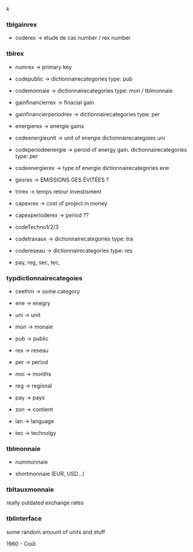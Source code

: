 k

### tblgainrex

- coderex -> etude de cas number / rex number 

### tblrex 

- numrex -> primary key

- codepublic -> dictionnairecategories type: pub

- codemonnaie -> dictionnairecategories type: mon / tblmonnaie

- gainfinancierrex -> finacial gain

- gainfinancierperiodrex -> dictionnairecategories type: per

- energierex -> energie gains

- codeenergieunit -> unit of energie dictionnairecategoies uni

- codeperiodeenergie -> peroid of energy gain. dictionnairecategories type: per

- codeenergierex -> type of energie dictionnairecategories ene

- gesrex -> EMISSIONS GES ÉVITÉES ?

- trirex -> temps retour investisment

- capexrex -> cost of project in money

- capexperioderex -> period ??

- codeTechno1/2/3

- codetravaux -> dictionnairecategories type: tra

- codereseau -> dictionnairecategories type: res

- pay, reg, sec, tec, 

### typdictionnairecategoies

- ceethm -> some category

- ene -> enegry

- uni -> unit

- mon -> monaie

- pub -> public

- res -> reseau

- per -> period

- moi -> months

- reg -> regional

- pay -> pays

- zon -> contient

- lan -> language

- tec -> technolgy

### tblmonnaie

- nummonnaie

- shortmonnaie (EUR, USD...)

### tbltauxmonnaie

really outdated exchange rates

### tblinterface

some random amount of units and stuff

1960 - Coût
